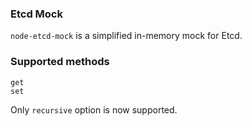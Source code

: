 ### Etcd Mock

```node-etcd-mock``` is a simplified in-memory mock for Etcd.

### Supported methods

```
get
set
```

Only ```recursive``` option is now supported.